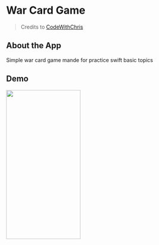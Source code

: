 # War Card Game

> Credits to [CodeWithChris](https://www.youtube.com/@CodeWithChris)
> 

## About the App

Simple war card game mande for practice swift basic topics

## Demo

<img width="200" height="400" src="/assets/cardgame.gif">
